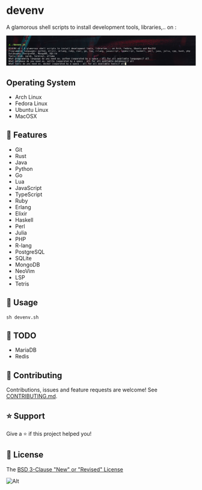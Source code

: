 # devenv

A glamorous shell scripts to install development tools, libraries,.. on :

![devenv usage](https://github.com/fearless-spider/devenv/blob/main/devenv.png?raw=true)

## Operating System

- Arch Linux
- Fedora Linux
- Ubuntu Linux
- MacOSX

## 🚀 Features

- Git
- Rust
- Java
- Python
- Go
- Lua
- JavaScript
- TypeScript
- Ruby
- Erlang
- Elixir
- Haskell
- Perl
- Julia
- PHP
- R-lang
- PostgreSQL
- SQLite
- MongoDB
- NeoVim
- LSP
- Tetris

## 📖 Usage

```shell
sh devenv.sh
```

## :seedling: TODO

- MariaDB
- Redis

## 🤝 Contributing

Contributions, issues and feature requests are welcome! See [CONTRIBUTING.md](CONTRIBUTING.md).

## ⭐️ Support

Give a ⭐️ if this project helped you!

## 📝 License

The [BSD 3-Clause "New" or "Revised" License](LICENSE)

![Alt](https://repobeats.axiom.co/api/embed/fce7ee20cc2c2e38a374e6162ea381f476306d15.svg "Repobeats analytics image")
